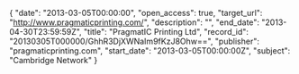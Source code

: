 {
  "date": "2013-03-05T00:00:00", 
  "open_access": true, 
  "target_url": "http://www.pragmaticprinting.com/", 
  "description": "", 
  "end_date": "2013-04-30T23:59:59Z", 
  "title": "PragmatIC Printing Ltd", 
  "record_id": "20130305T000000/GhhR3DjXWNaIm9fKzJ8Ohw==", 
  "publisher": "pragmaticprinting.com", 
  "start_date": "2013-03-05T00:00:00Z", 
  "subject": "Cambridge Network"
}

